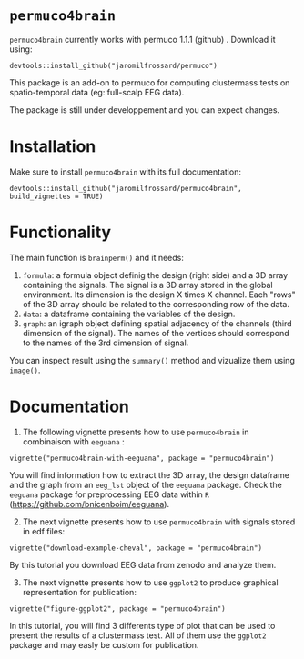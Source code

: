 # `permuco4brain`


`permuco4brain` currently works with permuco 1.1.1 (github) . Download it using: 

`devtools::install_github("jaromilfrossard/permuco")`

This package is an add-on to permuco for computing clustermass tests on spatio-temporal data (eg: full-scalp EEG data).

The package is still under developpement and you can expect changes.

# Installation

Make sure to install `permuco4brain` with its full documentation:

`devtools::install_github("jaromilfrossard/permuco4brain", build_vignettes = TRUE)`


# Functionality

The main function is `brainperm()` and it needs:

1. `formula`: a formula object definig the design (right side) and a 3D array containing the signals. The signal is a 3D array stored in the global environment. Its dimension is the design X times X channel. Each "rows" of the 3D array should be related to the corresponding row of the data.
2. `data`: a dataframe containing the variables of the design.
3. `graph`: an igraph object defining spatial adjacency of the channels (third dimension of the signal). The names of the vertices should correspond to the names of the 3rd dimension of signal.

You can inspect result using the `summary()` method and vizualize them using `image()`.


# Documentation

1. The following vignette presents how to use `permuco4brain` in combinaison with `eeguana` :

`vignette("permuco4brain-with-eeguana", package = "permuco4brain")`


You will find information how to extract the 3D array, the design dataframe and the graph from an `eeg_lst` object of the `eeguana` package. Check the `eeguana` package for preprocessing EEG data within `R` (https://github.com/bnicenboim/eeguana).


2. The next vignette presents how to use `permuco4brain` with signals stored in edf files:

`vignette("download-example-cheval", package = "permuco4brain")`

By this tutorial you download EEG data from zenodo and analyze them.


3. The next vignette presents how to use `ggplot2` to produce graphical representation for publication:

`vignette("figure-ggplot2", package = "permuco4brain")`


In this tutorial, you will find 3 differents type of plot that can be used to present the results of a clustermass test. All of them use the `ggplot2` package and may easly be custom for publication.
